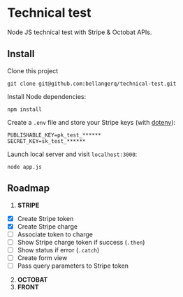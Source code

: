 # Technical test

Node JS technical test with Stripe & Octobat APIs.

## Install

Clone this project

```
git clone git@github.com:bellangerq/technical-test.git
```

Install Node dependencies:

```
npm install
```

Create a `.env` file and store your Stripe keys (with [dotenv](https://github.com/motdotla/dotenv)):

```
PUBLISHABLE_KEY=pk_test_******
SECRET_KEY=sk_test_******

```
Launch local server and visit `localhost:3000`:

```
node app.js
```

## Roadmap

1. **STRIPE**
  - [x] Create Stripe token
  - [x] Create Stripe charge
  - [ ] Associate token to charge
  - [ ] Show Stripe charge token if success (`.then`)
  - [ ] Show status if error (`.catch`)
  - [ ] Create form view
  - [ ] Pass query parameters to Stripe token
2. **OCTOBAT**
3. **FRONT**
